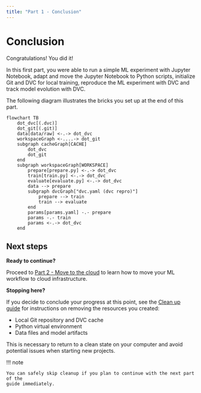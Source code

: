 ```yaml
---
title: "Part 1 - Conclusion"
---
```


# Conclusion

Congratulations! You did it!

In this first part, you were able to run a simple ML experiment with Jupyter
Notebook, adapt and move the Jupyter Notebook to Python scripts, initialize Git
and DVC for local training, reproduce the ML experiment with DVC and track model
evolution with DVC.

The following diagram illustrates the bricks you set up at the end of this part.

```mermaid
flowchart TB
    dot_dvc[(.dvc)]
    dot_git[(.git)]
    data[data/raw] <-.-> dot_dvc
    workspaceGraph <-....-> dot_git
    subgraph cacheGraph[CACHE]
        dot_dvc
        dot_git
    end
    subgraph workspaceGraph[WORKSPACE]
        prepare[prepare.py] <-.-> dot_dvc
        train[train.py] <-.-> dot_dvc
        evaluate[evaluate.py] <-.-> dot_dvc
        data --> prepare
        subgraph dvcGraph["dvc.yaml (dvc repro)"]
            prepare --> train
            train --> evaluate
        end
        params[params.yaml] -.- prepare
        params -.- train
        params <-.-> dot_dvc
    end
```

## Next steps

**Ready to continue?**

Proceed to
[Part 2 - Move to the cloud](../part-2-move-the-model-to-the-cloud/introduction.md)
to learn how to move your ML workflow to cloud infrastructure.

**Stopping here?**

If you decide to conclude your progress at this point, see the
[Clean up guide](../clean-up.md) for instructions on removing the resources you
created:

- Local Git repository and DVC cache
- Python virtual environment
- Data files and model artifacts

This is necessary to return to a clean state on your computer and avoid
potential issues when starting new projects.

!!! note

    You can safely skip cleanup if you plan to continue with the next part of the
    guide immediately.

